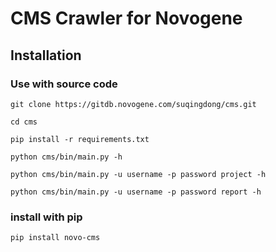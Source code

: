 # CMS Crawler for Novogene

## Installation
### Use with source code
```
git clone https://gitdb.novogene.com/suqingdong/cms.git

cd cms

pip install -r requirements.txt

python cms/bin/main.py -h

python cms/bin/main.py -u username -p password project -h

python cms/bin/main.py -u username -p password report -h
```

### install with pip
```
pip install novo-cms
```